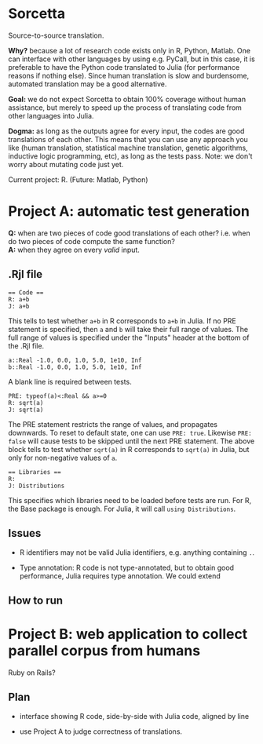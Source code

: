 Sorcetta
========

Source-to-source translation.

**Why?** because a lot of research code exists only in R, Python, Matlab.  One can interface with other languages by using e.g. PyCall, but in this case, it is preferable to have the Python code translated to Julia (for performance reasons if nothing else).  Since human translation is slow and burdensome, automated translation may be a good alternative.

**Goal:** we do not expect Sorcetta to obtain 100% coverage without human assistance, but merely to speed up the process of translating code from other languages into Julia.

**Dogma:** as long as the outputs agree for every input, the codes are good translations of each other.  This means that you can use any approach you like (human translation, statistical machine translation, genetic algorithms, inductive logic programming, etc), as long as the tests pass.  Note: we don't worry about mutating code just yet.


Current project: R.  (Future: Matlab, Python)


# Project A: automatic test generation

**Q:** when are two pieces of code good translations of each other?  i.e. when do two pieces of code compute the same function?<br>
**A:** when they agree on every *valid* input.


## .Rjl file

```
== Code ==
R: a+b
J: a+b
```
This tells to test whether `a+b` in R corresponds to `a+b` in Julia.  If no PRE statement is specified, then `a` and `b` will take their full range of values.  The full range of values is specified under the "Inputs" header at the bottom of the .Rjl file.


```
a::Real -1.0, 0.0, 1.0, 5.0, 1e10, Inf
b::Real -1.0, 0.0, 1.0, 5.0, 1e10, Inf
```

A blank line is required between tests.


```
PRE: typeof(a)<:Real && a>=0
R: sqrt(a)
J: sqrt(a)
```

The PRE statement restricts the range of values, and propagates downwards.  To reset to default state, one can use `PRE: true`. Likewise `PRE: false` will cause tests to be skipped until the next PRE statement.  The above block tells to test whether `sqrt(a)` in R corresponds to `sqrt(a)` in Julia, but only for non-negative values of `a`.


```
== Libraries ==
R: 
J: Distributions
```

This specifies which libraries need to be loaded before tests are run.  For R, the Base package is enough.  For Julia, it will call `using Distributions`.


## Issues

* R identifiers may not be valid Julia identifiers, e.g. anything containing `.`.

* Type annotation: R code is not type-annotated, but to obtain good performance, Julia requires type annotation.  We could extend


## How to run




# Project B: web application to collect parallel corpus from humans

Ruby on Rails?

## Plan

* interface showing R code, side-by-side with Julia code, aligned by line

* use Project A to judge correctness of translations.


